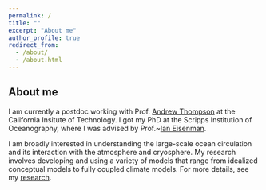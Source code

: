 ```yaml
---
permalink: /
title: ""
excerpt: "About me"
author_profile: true
redirect_from: 
  - /about/
  - /about.html
---
```


About me
------

I am currently a postdoc working with Prof. [Andrew Thompson](http://web.gps.caltech.edu/~andrewt/) at the California Insitute of Technology. I got my PhD at the Scripps Institution of Oceanography, where I was advised by Prof.~[Ian Eisenman](http://eisenman.ucsd.edu/). 

I am broadly interested in understanding the large-scale ocean circulation and its interaction with the atmosphere and cryosphere. My research involves developing and using a variety of models that range from idealized conceptual models to fully coupled climate models. For more details, see my [research](https://stsun.github.io/portfolio/).

